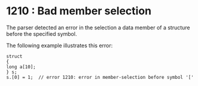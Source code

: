 # 1210 : Bad member selection

The parser detected an error in the selection a data member of a structure before the specified symbol.

&#x20;

The following example illustrates this error:

```
struct
{
long a[10];
} s;
s.[0] = 1;  // error 1210: error in member-selection before symbol '['
```

&#x20;
